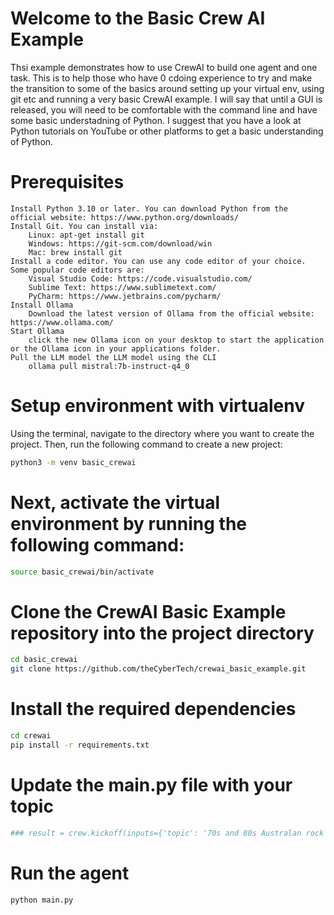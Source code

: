 # Welcome to the Basic Crew AI Example
Thsi example demonstrates how to use CrewAI to build one agent and one task. This is to help those who have 0 cdoing experience to try and make the transition to some of the basics around setting up your virtual env, using git etc and running a very basic CrewAI example. I will say that until a GUI is released, you will need to be comfortable with the command line and have some basic understadning of Python. I suggest that you have a look at Python tutorials on YouTube or other platforms to get a basic understanding of Python.

# Prerequisites
    Install Python 3.10 or later. You can download Python from the official website: https://www.python.org/downloads/
    Install Git. You can install via:
        Linux: apt-get install git
        Windows: https://git-scm.com/download/win
        Mac: brew install git
    Install a code editor. You can use any code editor of your choice. Some popular code editors are:
        Visual Studio Code: https://code.visualstudio.com/
        Sublime Text: https://www.sublimetext.com/
        PyCharm: https://www.jetbrains.com/pycharm/
    Install Ollama 
        Download the latest version of Ollama from the official website: https://www.ollama.com/
    Start Ollama
        click the new Ollama icon on your desktop to start the application or the Ollama icon in your applications folder.
    Pull the LLM model the LLM model using the CLI
        ollama pull mistral:7b-instruct-q4_0
       
# Setup environment with virtualenv
Using the terminal, navigate to the directory where you want to create the project. Then, run the following command to create a new project:
```bash
python3 -m venv basic_crewai
```
# Next, activate the virtual environment by running the following command:
```bash
source basic_crewai/bin/activate
```
# Clone the CrewAI Basic Example repository into the project directory
```bash
cd basic_crewai
git clone https://github.com/theCyberTech/crewai_basic_example.git
```
# Install the required dependencies
```bash
cd crewai
pip install -r requirements.txt
```
# Update the main.py file with your topic
```python
### result = crew.kickoff(inputs={'topic': '70s and 80s Australan rock bands'})
```
# Run the agent
```bash
python main.py
```

